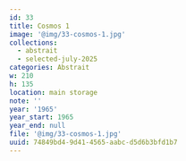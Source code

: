 ```yaml
---
id: 33
title: Cosmos 1
image: '@img/33-cosmos-1.jpg'
collections:
  - abstrait
  - selected-july-2025
categories: Abstrait
w: 210
h: 135
location: main storage
note: ''
year: '1965'
year_start: 1965
year_end: null
file: '@img/33-cosmos-1.jpg'
uuid: 74849bd4-9d41-4565-aabc-d5d6b3bfd1b7
---
```


